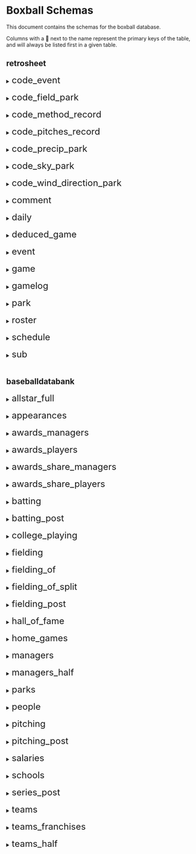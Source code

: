 # Boxball Schemas
This document contains the schemas for the boxball database.

Columns with a &#128273; next to the name represent the primary keys of the table, and will always be listed first in a given table.
## retrosheet
<details>
 <summary><font size="+2">code_event</font></summary>

  #### &#128273; code: smallint
  #### description: varchar(30)
</details><br>
<details>
 <summary><font size="+2">code_field_park</font></summary>

  #### &#128273; code: smallint
  #### description: varchar(30)
</details><br>
<details>
 <summary><font size="+2">code_method_record</font></summary>

  #### &#128273; code: smallint
  #### description: varchar(30)
</details><br>
<details>
 <summary><font size="+2">code_pitches_record</font></summary>

  #### &#128273; code: smallint
  #### description: varchar(30)
</details><br>
<details>
 <summary><font size="+2">code_precip_park</font></summary>

  #### &#128273; code: smallint
  #### description: varchar(30)
</details><br>
<details>
 <summary><font size="+2">code_sky_park</font></summary>

  #### &#128273; code: smallint
  #### description: varchar(30)
</details><br>
<details>
 <summary><font size="+2">code_wind_direction_park</font></summary>

  #### &#128273; code: smallint
  #### description: varchar(30)
</details><br>
<details>
 <summary><font size="+2">comment</font></summary>

  #### &#128273; dummy_id: integer
  #### game_id: char(12)
   >Game ID (home team ID + YYYYMMDD + doubleheader flag
  #### event_id: smallint
   >Commented event number
  #### comment: varchar(1638)
   >Comment text
  #### ejected_person_id: varchar(256)
   >ID of ejected person
  #### ejected_person_role_cd: varchar(256)
  #### eject_umpire_id: varchar(256)
   >ID of umpire who ejected person
  #### eject_reason: varchar(1639)
  #### umpchange_inning: varchar(256)
  #### umpchange_position: varchar(256)
  #### umpchange_person_id: varchar(256)
   >ID of new umpire
</details><br>
<details>
 <summary><font size="+2">daily</font></summary>

  #### &#128273; dummy_id: integer
  #### game_id: char(12)
   >Game ID (home team ID + YYYYMMDD + doubleheader flag
  #### game_dt: date
   >Game date
  #### game_ct: smallint
   >Doubleheader flag (0 - only game of day, 1 - first game of doubleheader, 2 - second game of doubleheader
  #### appearance_dt: date
   >Player appearance date. Can be different from game date if the game was suspended and the player entered the game at the later date
  #### team_id: char(3)
   >Team ID of player
  #### player_id: char(8)
   >Player ID
  #### slot_ct: smallint
   >Player lineup position
  #### seq_ct: smallint
   >Player is nth person of game to play in that lineup slot
  #### home_fl: boolean
   >Player is playing at home
  #### opponent_id: char(3)
   >Team opponent ID
  #### park_id: char(5)
   >Park ID
  #### b_g: smallint
   >Games played
  #### b_pa: smallint
   >Plate appearances
  #### b_ab: smallint
   >At bats
  #### b_r: smallint
   >Runs scored
  #### b_h: smallint
   >Hits
  #### b_tb: smallint
   >Total bases
  #### b_2b: smallint
   >Doubles
  #### b_3b: smallint
   >Triples
  #### b_hr: smallint
   >Home runs
  #### b_hr4: smallint
   >Grand slams
  #### b_rbi: smallint
   >Runs batted in
  #### b_gw: smallint
   >Game winning RBI
  #### b_bb: smallint
   >Walks
  #### b_ibb: smallint
   >Intentional walks
  #### b_so: smallint
   >Strikeouts
  #### b_gdp: smallint
   >Grounded into double plays
  #### b_hp: smallint
   >Hit by pitches
  #### b_sh: smallint
   >Sacrifice hits
  #### b_sf: smallint
   >Sacrifice files
  #### b_sb: smallint
   >Stolen bases
  #### b_cs: smallint
   >Caught stealing
  #### b_xi: smallint
   >Reached on interference
  #### b_g_dh: smallint
   >Games as DH
  #### b_g_ph: smallint
   >Games as pinch hitter
  #### b_g_pr: smallint
   >Games as pinch runner
  #### p_g: smallint
   >Games pitched
  #### p_gs: smallint
   >Games as starting pitcher
  #### p_cg: smallint
   >Complete games
  #### p_sho: smallint
   >Shutouts
  #### p_gf: smallint
   >Games finished
  #### p_w: smallint
   >Wins
  #### p_l: smallint
   >Losses
  #### p_sv: smallint
   >Saves
  #### p_out: smallint
   >Outs recorded
  #### p_tbf: smallint
   >Total batters faced
  #### p_ab: smallint
   >At bats against
  #### p_r: smallint
   >Runs allowed
  #### p_er: smallint
   >Earned runs allowed
  #### p_h: smallint
   >Hits allowed
  #### p_tb: smallint
   >Total bases allowed
  #### p_2b: smallint
   >Doubles allowed
  #### p_3b: smallint
   >Triples allowed
  #### p_hr: smallint
   >Home runs allowed
  #### p_hr4: smallint
   >Grand slams allowed
  #### p_bb: smallint
   >Walks allowed
  #### p_ibb: smallint
   >Intentional walks allowed
  #### p_so: smallint
   >Strikeouts against
  #### p_gdp: smallint
   >Grounded into double plays against
  #### p_hp: smallint
   >Hit by pitches allowed
  #### p_sh: smallint
   >Sacrifice hits allowed
  #### p_sf: smallint
   >Sacrifice flies allowed
  #### p_xi: smallint
   >Reached on interference allowed
  #### p_wp: smallint
   >Wild pitches allowed
  #### p_bk: smallint
   >Balks allowed
  #### p_ir: smallint
   >Inherited runners
  #### p_irs: smallint
   >Inherited runners scored
  #### p_go: smallint
   >Groundouts recorded
  #### p_ao: smallint
   >Fly ball outs recorded
  #### p_pitch: smallint
   >Pitches thrown
  #### p_strike: smallint
   >Strikes thrown
  #### f_p_g: smallint
   >Appearances at pitcher
  #### f_p_gs: smallint
   >Starts at pitcher
  #### f_p_out: smallint
   >Outs played as pitcher
  #### f_p_tc: smallint
   >Total chances as pitcher
  #### f_p_po: smallint
   >Putouts as pitcher
  #### f_p_a: smallint
   >Assists as pitcher
  #### f_p_e: smallint
   >Errors as pitcher
  #### f_p_dp: smallint
   >Double plays turned as pitcher
  #### f_p_tp: smallint
   >Triple pays turned as pitcher
  #### f_c_g: smallint
   >Appearances at catcher
  #### f_c_gs: smallint
   >Starts at catcher
  #### f_c_out: smallint
   >Outs played as catcher
  #### f_c_tc: smallint
   >Total chances as catcher
  #### f_c_po: smallint
   >Putouts as catcher
  #### f_c_a: smallint
   >Assists as catcher
  #### f_c_e: smallint
   >Errors as catcher
  #### f_c_dp: smallint
   >Double plays turned as catcher
  #### f_c_tp: smallint
   >Triple pays turned as catcher
  #### f_c_pb: smallint
   >Passed balls
  #### f_c_xi: smallint
   >Catcher's interference
  #### f_1b_g: smallint
   >Appearances at first baseman
  #### f_1b_gs: smallint
   >Starts at first baseman
  #### f_1b_out: smallint
   >Outs played as first baseman
  #### f_1b_tc: smallint
   >Total chances as first baseman
  #### f_1b_po: smallint
   >Putouts as first baseman
  #### f_1b_a: smallint
   >Assists as first baseman
  #### f_1b_e: smallint
   >Errors as first baseman
  #### f_1b_dp: smallint
   >Double plays turned as first baseman
  #### f_1b_tp: smallint
   >Triple pays turned as first baseman
  #### f_2b_g: smallint
   >Appearances at second baseman
  #### f_2b_gs: smallint
   >Starts at second baseman
  #### f_2b_out: smallint
   >Outs played as second baseman
  #### f_2b_tc: smallint
   >Total chances as second baseman
  #### f_2b_po: smallint
   >Putouts as second baseman
  #### f_2b_a: smallint
   >Assists as second baseman
  #### f_2b_e: smallint
   >Errors as second baseman
  #### f_2b_dp: smallint
   >Double plays turned as second baseman
  #### f_2b_tp: smallint
   >Triple pays turned as second baseman
  #### f_3b_g: smallint
   >Appearances at third baseman
  #### f_3b_gs: smallint
   >Starts at third baseman
  #### f_3b_out: smallint
   >Outs played as third baseman
  #### f_3b_tc: smallint
   >Total chances as third baseman
  #### f_3b_po: smallint
   >Putouts as third baseman
  #### f_3b_a: smallint
   >Assists as third baseman
  #### f_3b_e: smallint
   >Errors as third baseman
  #### f_3b_dp: smallint
   >Double plays turned as third baseman
  #### f_3b_tp: smallint
   >Triple pays turned as third baseman
  #### f_ss_g: smallint
   >Appearances at shortstop
  #### f_ss_gs: smallint
   >Starts at shortstop
  #### f_ss_out: smallint
   >Outs played as shortstop
  #### f_ss_tc: smallint
   >Total chances as shortstop
  #### f_ss_po: smallint
   >Putouts as shortstop
  #### f_ss_a: smallint
   >Assists as shortstop
  #### f_ss_e: smallint
   >Errors as shortstop
  #### f_ss_dp: smallint
   >Double plays turned as shortstop
  #### f_ss_tp: smallint
   >Triple pays turned as shortstop
  #### f_lf_g: smallint
   >Appearances at left fielder
  #### f_lf_gs: smallint
   >Starts at left fielder
  #### f_lf_out: smallint
   >Outs played as left fielder
  #### f_lf_tc: smallint
   >Total chances as left fielder
  #### f_lf_po: smallint
   >Putouts as left fielder
  #### f_lf_a: smallint
   >Assists as left fielder
  #### f_lf_e: smallint
   >Errors as left fielder
  #### f_lf_dp: smallint
   >Double plays turned as left fielder
  #### f_lf_tp: smallint
   >Triple pays turned as left fielder
  #### f_cf_g: smallint
   >Appearances at center fielder
  #### f_cf_gs: smallint
   >Starts at center fielder
  #### f_cf_out: smallint
   >Outs played as center fielder
  #### f_cf_tc: smallint
   >Total chances as center fielder
  #### f_cf_po: smallint
   >Putouts as center fielder
  #### f_cf_a: smallint
   >Assists as center fielder
  #### f_cf_e: smallint
   >Errors as center fielder
  #### f_cf_dp: smallint
   >Double plays turned as center fielder
  #### f_cf_tp: smallint
   >Triple pays turned as center fielder
  #### f_rf_g: smallint
   >Appearances at right fielder
  #### f_rf_gs: smallint
   >Starts at right fielder
  #### f_rf_out: smallint
   >Outs played as right fielder
  #### f_rf_tc: smallint
   >Total chances as right fielder
  #### f_rf_po: smallint
   >Putouts as right fielder
  #### f_rf_a: smallint
   >Assists as right fielder
  #### f_rf_e: smallint
   >Errors as right fielder
  #### f_rf_dp: smallint
   >Double plays turned as right fielder
  #### f_rf_tp: smallint
   >Triple pays turned as right fielder
</details><br>
<details>
 <summary><font size="+2">deduced_game</font></summary>

  #### &#128273; game_id: char(12)
   >Game ID (home team ID + YYYYMMDD + doubleheader flag
</details><br>
<details>
 <summary><font size="+2">event</font></summary>

  #### &#128273; game_id: char(12)
   >Game ID (home team ID + YYYYMMDD + doubleheader flag
  #### &#128273; event_id: integer
   >Event number of game
  #### away_team_id: char(3)
   >Visiting Team
  #### inn_ct: smallint
   >Inning
  #### bat_home_id: boolean
   >Home team is batting
  #### outs_ct: smallint
   >Outs (0-2)
  #### balls_ct: smallint
   >Balls (0-3)
  #### strikes_ct: smallint
   >Strikes (0-2
  #### pitch_seq_tx: varchar(30)
   >Pitch sequence
  #### away_score_ct: smallint
   >Away score
  #### home_score_ct: smallint
   >Home score
  #### bat_id: char(8)
   >Batter ID
  #### bat_hand_cd: char(1)
   >Batter handedness
  #### resp_bat_id: char(8)
   >ID of batter charged with event
  #### resp_bat_hand_cd: char(1)
   >Handedness of batter charged with event
  #### pit_id: char(8)
   >Pitcher ID
  #### pit_hand_cd: char(1)
   >Pitcher handedness
  #### resp_pit_id: char(8)
   >ID of pitcher charged with event
  #### resp_pit_hand_cd: char(1)
   >Handedness of pitcher charged with event
  #### pos2_fld_id: char(8)
   >Catcher ID
  #### pos3_fld_id: char(8)
   >First baseman ID
  #### pos4_fld_id: char(8)
   >Second baseman ID
  #### pos5_fld_id: char(8)
   >Third baseman ID
  #### pos6_fld_id: char(8)
   >Shortstop ID
  #### pos7_fld_id: char(8)
   >Left fielder ID
  #### pos8_fld_id: char(8)
   >Center fielder ID
  #### pos9_fld_id: char(8)
   >Right fielder ID
  #### base1_run_id: char(8)
   >ID of runner on first
  #### base2_run_id: char(8)
   >ID of runner on second
  #### base3_run_id: char(8)
   >ID of runner on third
  #### event_tx: varchar(128)
   >Event text (in scoring shorthand
  #### leadoff_fl: boolean
   >Batter is leading off the inning
  #### ph_fl: boolean
   >Batter is pinch-hitting
  #### bat_fld_cd: smallint
   >Defensive position of batter (10 for DH, 11 for PH, 12 for PR
  #### bat_lineup_id: smallint
   >Lineup position (1-9)
  #### event_cd: smallint
   >Event code (join table `code_event` for descriptions
  #### bat_event_fl: boolean
   >Event is related to the batter
  #### ab_fl: boolean
   >Event is an at-bat
  #### h_fl: smallint
   >Event is a hit
  #### sh_fl: boolean
   >Event is a sacrifice hit
  #### sf_fl: boolean
   >Event is a sacrifice fly
  #### event_outs_ct: smallint
   >Outs recorded on event (0-3)
  #### dp_fl: boolean
   >Event is a double play
  #### tp_fl: boolean
   >Event is a triple play
  #### rbi_ct: smallint
   >Runs batted in on event
  #### wp_fl: boolean
   >Event is a wild pitch
  #### pb_fl: boolean
   >Event is a passed ball
  #### fld_cd: smallint
   >Position id of event fielder
  #### battedball_cd: char(1)
   >Batted ball code (P - pop-up, G - ground ball, F - fly ball, L - line drive
  #### bunt_fl: boolean
   >Event is a bunt
  #### foul_fl: boolean
   >Event is a foul ball
  #### battedball_loc_tx: varchar(5)
   >Hit location code (see https://www.retrosheet.org/location.htm)
  #### err_ct: smallint
   >Number of errors recorded during event
  #### err1_fld_cd: smallint
   >Position code of fielder committing first error during event
  #### err1_cd: char(1)
   >First error type (T - throwing, F - fielding)
  #### err2_fld_cd: smallint
   >Position code of fielder committing second error during event
  #### err2_cd: char(1)
   >Second error type (T - throwing, F - fielding)
  #### err3_fld_cd: smallint
   >Position code of fielder committing third error during event
  #### err3_cd: char(1)
   >Third error type (T - throwing, F - fielding)
  #### bat_dest_id: smallint
   >Destination of batter after event (0 - putout, 1-3 - bases, 4 - scored asearned run, 5 - scored as unearned, 6 - scored as unearned to team earned to pitcher)
  #### run1_dest_id: smallint
   >Destination of runner on first after event (0 - putout, 1-3 - bases, 4 - scored as earned run, 5 - scored as unearned, 6 - scored as unearned to team earned to pitcher)
  #### run2_dest_id: smallint
   >Destination of runner on second after event (0 - putout, 1-3 - bases, 4 - scored as earned run, 5 - scored as unearned, 6 - scored as unearned to team earned to pitcher)
  #### run3_dest_id: smallint
   >Destination of runner on third after event (0 - putout, 1-3 - bases, 4 - scored as earned run, 5 - scored as unearned, 6 - scored as unearned to team earned to pitcher)
  #### bat_play_tx: varchar(15)
   >Fielding play on batter
  #### run1_play_tx: varchar(15)
   >Fielding play on runner on first
  #### run2_play_tx: varchar(15)
   >Fielding play on runner on second
  #### run3_play_tx: varchar(15)
   >Fielding play on runner on third
  #### run1_sb_fl: boolean
   >Runner on first steals base
  #### run2_sb_fl: boolean
   >Runner on second steals base
  #### run3_sb_fl: boolean
   >Runner on third steals base
  #### run1_cs_fl: boolean
   >Runner on first caught stealing
  #### run2_cs_fl: boolean
   >Runner on second caught stealing
  #### run3_cs_fl: boolean
   >Runner on third caught stealing
  #### run1_pk_fl: boolean
   >Runner on first picked off
  #### run2_pk_fl: boolean
   >Runner on second picked off
  #### run3_pk_fl: boolean
   >Runner on third picked off
  #### run1_resp_pit_id: char(8)
   >ID of pitcher charged with runner on first
  #### run2_resp_pit_id: char(8)
   >ID of pitcher charged with runner on second
  #### run3_resp_pit_id: char(8)
   >ID of pitcher charged with runner on third
  #### game_new_fl: boolean
   >Start of game flag
  #### game_end_fl: boolean
   >End of game flag
  #### pr_run1_fl: boolean
   >Pinch-runner on first
  #### pr_run2_fl: boolean
   >Pinch-runner on second
  #### pr_run3_fl: boolean
   >Runner on third
  #### removed_for_pr_run1_id: char(8)
   >ID of former runner on first removed for pinch-runner
  #### removed_for_pr_run2_id: char(8)
   >ID of former runner on second removed for pinch-runner
  #### removed_for_pr_run3_id: char(8)
   >ID of former runner on third removed for pinch-runner
  #### removed_for_ph_bat_id: char(8)
   >ID of former batter removed for pinch-hitter
  #### removed_for_ph_bat_fld_cd: integer
   >Position code of batter removed for pinch-hitter
  #### po1_fld_cd: smallint
   >Position code of fielder with first putout
  #### po2_fld_cd: smallint
   >Position code of fielder with second putout
  #### po3_fld_cd: smallint
   >Position code of fielder with third putout
  #### ass1_fld_cd: smallint
   >Position code of fielder with first assist
  #### ass2_fld_cd: smallint
   >Position code of fielder with second assist
  #### ass3_fld_cd: smallint
   >Position code of fielder with third assist
  #### ass4_fld_cd: smallint
   >Position code of fielder with fourth assist
  #### ass5_fld_cd: smallint
   >Position code of fielder with fifth assist
  #### home_team_id: char(3)
   >Home team ID
  #### bat_team_id: char(3)
   >Batting team ID
  #### fld_team_id: char(3)
   >Fielding team ID
  #### bat_last_id: smallint
   >Half inning (differs from batting team if home team bats first)
  #### inn_new_fl: boolean
   >Start of half-inning flag
  #### inn_end_fl: boolean
   >End of half-inning flag
  #### start_bat_score_ct: smallint
   >Runs scored by batting team (prior to this event)
  #### start_fld_score_ct: smallint
   >Runs scored by fielding team
  #### inn_runs_ct: smallint
   >Runs scored in this half-inning (prior to this event)
  #### game_pa_ct: smallint
   >Batting team PA total (prior to this event)
  #### inn_pa_ct: smallint
   >Half-inning PA total (prior to this event)
  #### pa_new_fl: boolean
   >Event is the start of a plate appearance
  #### pa_trunc_fl: boolean
   >Event is a truncated plate appearance
  #### start_bases_cd: smallint
   >Base state at start of event (0-7, binary value is flags for runners on third, second, and first left-to-right)
  #### end_bases_cd: smallint
   >Base state end of event (0-7, binary value is flags for runners on third, second, and first left-to-right)
  #### bat_start_fl: boolean
   >Batter started game
  #### resp_bat_start_fl: boolean
   >Result-charged batter is a starter
  #### bat_on_deck_id: char(8)
   >ID of batter on deck
  #### bat_in_hold_id: char(8)
   >Id of batter in the hole
  #### pit_start_fl: boolean
   >Pitcher started game
  #### resp_pit_start_fl: boolean
   >Result-charged pitcher started game
  #### run1_fld_cd: smallint
   >Defensive position code of runner on first
  #### run1_lineup_cd: smallint
   >Lineup position of runner on first
  #### run1_origin_event_id: smallint
   >Event number on which runner on first reached base
  #### run2_fld_cd: smallint
   >Defensive position code of runner on second
  #### run2_lineup_cd: smallint
   >Lineup position of runner on second
  #### run2_origin_event_id: smallint
   >Event number on which runner on second reached base
  #### run3_fld_cd: smallint
   >Defensive position code of runner on third
  #### run3_lineup_cd: smallint
   >Lineup position of runner on third
  #### run3_origin_event_id: smallint
   >Event number on which runner on third reached base
  #### run1_resp_cat_id: char(8)
   >ID of responsible catcher for runner on first
  #### run2_resp_cat_id: char(8)
   >ID of responsible catcher for runner on second
  #### run3_resp_cat_id: char(8)
   >ID of responsible catcher for runner on third
  #### pa_ball_ct: smallint
   >Number of balls in plate appearance
  #### pa_called_ball_ct: smallint
   >Number of called balls in plate appearance
  #### pa_intent_ball_ct: smallint
   >Number of intentional balls in plate appearance
  #### pa_pitchout_ball_ct: smallint
   >Number of pitchouts in plate appearance
  #### pa_hitbatter_ball_ct: smallint
   >Number of pitches hitting batter in plate appearance
  #### pa_other_ball_ct: smallint
   >Number of other balls in plate appearance
  #### pa_strike_ct: smallint
   >Number of strikes in plate appearance
  #### pa_called_strike_ct: smallint
   >Number of called strikes in plate appearance
  #### pa_swingmiss_strike_ct: smallint
   >Number of swing-and-miss strikes in plate appearance
  #### pa_foul_strike_ct: smallint
   >Number of foul balls in plate appearance
  #### pa_inplay_strike_ct: smallint
   >Number of balls in play in plate appearance
  #### pa_other_strike_ct: smallint
   >Number of other strikes in plate appearance
  #### event_runs_ct: smallint
   >Number of runs on play
  #### fld_id: char(8)
   >ID of player fielding batted ball
  #### base2_force_fl: boolean
   >Event has force play at second
  #### base3_force_fl: boolean
   >Event has force play at third
  #### base4_force_fl: boolean
   >Event has force play at home
  #### bat_safe_err_fl: boolean
   >Event has batter safe on an error
  #### bat_fate_id: smallint
   >Ultimate fate of batter (see `dest_id` cols for code meaning
  #### run1_fate_id: smallint
   >Ultimate fate of runner on first (see `dest_id` cols for code meaning
  #### run2_fate_id: smallint
   >Ultimate fate of runner on second (see `dest_id` cols for code meaning
  #### run3_fate_id: smallint
   >Ultimate fate of runner on third (see `dest_id` cols for code meaning
  #### fate_runs_ct: smallint
   >Additional runs scored in half inning after this event
  #### ass6_fld_cd: smallint
   >Position code of fielder with sixth assist
  #### ass7_fld_cd: smallint
   >Position code of fielder with seventh assist
  #### ass8_fld_cd: smallint
   >Position code of fielder with eighth assist
  #### ass9_fld_cd: smallint
   >Position code of fielder with ninth assist
  #### ass10_fld_cd: smallint
   >Position code of fielder with tenth assist
  #### unknown_out_exc_fl: boolean
   >Unknown fielding credit flag
  #### uncertain_play_exc_fl: boolean
   >Uncertain play flag
</details><br>
<details>
 <summary><font size="+2">game</font></summary>

  #### &#128273; game_id: char(12)
   >Game ID (home team ID + YYYYMMDD + doubleheader flag
  #### game_dt: date
   >Game date
  #### game_ct: smallint
   >Doubleheader flag (0 - only game of day, 1 - first game of doubleheader, 2 - second game of doubleheader
  #### game_dy: varchar(9)
   >Day of week
  #### start_game_tm: smallint
   >Game start time (12HMM coded as integer, eg 1015 for 10:15 PM)
  #### dh_fl: varchar(1)
   >DH used
  #### daynight_park_cd: varchar(1)
   >D - day game, N - night game
  #### away_team_id: char(3)
   >Away team ID
  #### home_team_id: char(3)
   >Home team ID
  #### park_id: varchar(5)
   >Park ID
  #### away_start_pit_id: char(8)
   >Away team starting pitcher ID
  #### home_start_pit_id: char(8)
   >Home team starting pitcher ID
  #### base4_ump_id: varchar(32)
   >Home plate umpire ID
  #### base1_ump_id: varchar(32)
   >First base umpire ID
  #### base2_ump_id: varchar(32)
   >Second base umpire ID
  #### base3_ump_id: varchar(32)
   >Third base umpire ID
  #### lf_ump_id: char(8)
   >Left field umpire ID
  #### rf_ump_id: char(8)
   >Right field umpire ID
  #### attend_park_ct: integer
   >Attendance
  #### scorer_record_id: varchar(50)
   >Scorekeeper
  #### translator_record_id: varchar(50)
   >Translator
  #### inputter_record_id: varchar(50)
   >Inputter
  #### input_record_ts: varchar(20)
   >Date and time of record input
  #### edit_record_ts: varchar(20)
   >Date and time of Most recent record edit
  #### method_record_cd: varchar(1)
   >How the game was scored (join `code_method_record` for details
  #### pitches_record_cd: varchar(1)
   >Highest detail of pitches recorded (join `code_pitches_record` for details). Note that many games with pitch detail do not have that info for all events, so pitch totals may not be accurate.
  #### temp_park_ct: smallint
   >Park temperature in degrees F (0 if unknown)
  #### wind_direction_park_cd: smallint
   >Wind direction park code (join `code_wind_direction_park` for details)
  #### wind_speed_park_ct: smallint
   >Wind speed in miles per hour (-1 if unknown)
  #### field_park_cd: smallint
   >Park field condition code (join `code_field_park` for details)
  #### precip_park_cd: smallint
   >Park precipitation code (join `code_precip_park` for details
  #### sky_park_cd: smallint
   >Park sky condition code (join `code_sky_park` for details
  #### minutes_game_ct: smallint
   >Length of game in minutes
  #### inn_ct: smallint
   >Length of game in innings
  #### away_score_ct: smallint
   >Away team final score
  #### home_score_ct: smallint
   >Home team final score
  #### away_hits_ct: smallint
   >Away team hits
  #### home_hits_ct: smallint
   >Home team hits
  #### away_err_ct: smallint
   >Away team errors
  #### home_err_ct: smallint
   >Home team errors
  #### away_lob_ct: smallint
   >Away team left on base
  #### home_lob_ct: smallint
   >Home team left on base
  #### win_pit_id: char(8)
   >ID of winning pitcher
  #### lose_pit_id: char(8)
   >ID of losing pitcher
  #### save_pit_id: char(8)
   >ID of saving pitcher
  #### gwrbi_bat_id: char(8)
   >ID of batter wit game-winning RBI
  #### away_lineup1_bat_id: char(8)
   >ID of away team starting batter in lineup position 1
  #### away_lineup1_fld_cd: smallint
   >Fielding position code of away team starting batter in lineup position 1
  #### away_lineup2_bat_id: char(8)
   >ID of away team starting batter in lineup position 2
  #### away_lineup2_fld_cd: smallint
   >Fielding position code of away team starting batter in lineup position 2
  #### away_lineup3_bat_id: char(8)
   >ID of away team starting batter in lineup position 3
  #### away_lineup3_fld_cd: smallint
   >Fielding position code of away team starting batter in lineup position 3
  #### away_lineup4_bat_id: char(8)
   >ID of away team starting batter in lineup position 4
  #### away_lineup4_fld_cd: smallint
   >Fielding position code of away team starting batter in lineup position 4
  #### away_lineup5_bat_id: char(8)
   >ID of away team starting batter in lineup position 5
  #### away_lineup5_fld_cd: smallint
   >Fielding position code of away team starting batter in lineup position 5
  #### away_lineup6_bat_id: char(8)
   >ID of away team starting batter in lineup position 6
  #### away_lineup6_fld_cd: smallint
   >Fielding position code of away team starting batter in lineup position 6
  #### away_lineup7_bat_id: char(8)
   >ID of away team starting batter in lineup position 7
  #### away_lineup7_fld_cd: smallint
   >Fielding position code of away team starting batter in lineup position 7
  #### away_lineup8_bat_id: char(8)
   >ID of away team starting batter in lineup position 8
  #### away_lineup8_fld_cd: smallint
   >Fielding position code of away team starting batter in lineup position 8
  #### away_lineup9_bat_id: char(8)
   >ID of away team starting batter in lineup position 9
  #### away_lineup9_fld_cd: smallint
   >Fielding position code of away team starting batter in lineup position 9
  #### home_lineup1_bat_id: char(8)
   >ID of home team starting batter in lineup position 1
  #### home_lineup1_fld_cd: smallint
   >Fielding position code of home team starting batter in lineup position 1
  #### home_lineup2_bat_id: char(8)
   >ID of home team starting batter in lineup position 2
  #### home_lineup2_fld_cd: smallint
   >Fielding position code of home team starting batter in lineup position 2
  #### home_lineup3_bat_id: char(8)
   >ID of home team starting batter in lineup position 3
  #### home_lineup3_fld_cd: smallint
   >Fielding position code of home team starting batter in lineup position 3
  #### home_lineup4_bat_id: char(8)
   >ID of home team starting batter in lineup position 4
  #### home_lineup4_fld_cd: smallint
   >Fielding position code of home team starting batter in lineup position 4
  #### home_lineup5_bat_id: char(8)
   >ID of home team starting batter in lineup position 5
  #### home_lineup5_fld_cd: smallint
   >Fielding position code of home team starting batter in lineup position 5
  #### home_lineup6_bat_id: char(8)
   >ID of home team starting batter in lineup position 6
  #### home_lineup6_fld_cd: smallint
   >Fielding position code of home team starting batter in lineup position 6
  #### home_lineup7_bat_id: char(8)
   >ID of home team starting batter in lineup position 7
  #### home_lineup7_fld_cd: smallint
   >Fielding position code of home team starting batter in lineup position 7
  #### home_lineup8_bat_id: char(8)
   >ID of home team starting batter in lineup position 8
  #### home_lineup8_fld_cd: smallint
   >Fielding position code of home team starting batter in lineup position 8
  #### home_lineup9_bat_id: char(8)
   >ID of home team starting batter in lineup position 9
  #### home_lineup9_fld_cd: smallint
   >Fielding position code of home team starting batter in lineup position 9
  #### away_finish_pit_id: char(8)
   >Away team finishing pitcher
  #### home_finish_pit_id: char(8)
   >Home team finishing pitcher
  #### away_team_league_id: char(1)
   >Away team league (1 char ID)
  #### home_team_league_id: char(1)
   >Home team league (1 char ID)
  #### away_team_game_ct: smallint
   >Away team game number
  #### home_team_game_ct: smallint
   >Home team game number
  #### outs_ct: smallint
   >Length of game in outs
  #### completion_tx: varchar(26)
   >Information on completion of game
  #### forfeit_tx: varchar(26)
   >Information on forfeit of game
  #### protest_tx: varchar(26)
   >Information on protest of game
  #### away_line_tx: varchar(26)
   >Away team linescore
  #### home_line_tx: varchar(26)
   >Home team linescore
  #### away_ab_ct: smallint
   >Away team at bats
  #### away_2b_ct: smallint
   >Away team doubles
  #### away_3b_ct: smallint
   >Away team triples
  #### away_hr_ct: smallint
   >Away team home runs
  #### away_bi_ct: smallint
   >Away team runs batted in
  #### away_sh_ct: smallint
   >Away team sacrifice hits
  #### away_sf_ct: smallint
   >Away team sacrifice flies
  #### away_hp_ct: smallint
   >Away team hit by pitches
  #### away_bb_ct: smallint
   >Away team walks
  #### away_ibb_ct: smallint
   >Away team intentional walks
  #### away_so_ct: smallint
   >Away team strikeouts
  #### away_sb_ct: smallint
   >Away team stolen bases
  #### away_cs_ct: smallint
   >Away team caught stealing
  #### away_gdp_ct: smallint
   >Away team grounded into double plays
  #### away_xi_ct: smallint
   >Away team reached on interference
  #### away_pitcher_ct: smallint
   >Away team number of pitchers used
  #### away_er_ct: smallint
   >Away team individual earned runs
  #### away_ter_ct: smallint
   >Away team team earned runs
  #### away_wp_ct: smallint
   >Away team wild pitches
  #### away_bk_ct: smallint
   >Away team balks
  #### away_po_ct: smallint
   >Away team putouts
  #### away_a_ct: smallint
   >Away team assists
  #### away_pb_ct: smallint
   >Away team passed balls
  #### away_dp_ct: smallint
   >Away team double plays turned
  #### away_tp_ct: smallint
   >Away team triple plays turned
  #### home_ab_ct: smallint
   >Home team at bats
  #### home_2b_ct: smallint
   >Home team doubles
  #### home_3b_ct: smallint
   >Home team triples
  #### home_hr_ct: smallint
   >Home team home runs
  #### home_bi_ct: smallint
   >Home team runs batted in
  #### home_sh_ct: smallint
   >Home team sacrifice hits
  #### home_sf_ct: smallint
   >Home team sacrifice flies
  #### home_hp_ct: smallint
   >Home team hit by pitches
  #### home_bb_ct: smallint
   >Home team walks
  #### home_ibb_ct: smallint
   >Home team intentional walks
  #### home_so_ct: smallint
   >Home team strikeouts
  #### home_sb_ct: smallint
   >Home team stolen bases
  #### home_cs_ct: smallint
   >Home team caught stealing
  #### home_gdp_ct: smallint
   >Home team grounded into double plays
  #### home_xi_ct: smallint
   >Home team reached on interference
  #### home_pitcher_ct: smallint
   >Home team number of pitchers used
  #### home_er_ct: smallint
   >Home team individual earned runs
  #### home_ter_ct: smallint
   >Home team team earned runs
  #### home_wp_ct: smallint
   >Home team wild pitches
  #### home_bk_ct: smallint
   >Home team balks
  #### home_po_ct: smallint
   >Home team putouts
  #### home_a_ct: smallint
   >Home team assists
  #### home_pb_ct: smallint
   >Home team passed balls
  #### home_dp_ct: smallint
   >Home team double plays turned
  #### home_tp_ct: smallint
   >Home team triple plays turned
  #### ump_home_name_tx: varchar(26)
   >Home plate umpire name
  #### ump_1b_name_tx: varchar(26)
   >First base umpire name
  #### ump_2b_name_tx: varchar(26)
   >Second base umpire name
  #### ump_3b_name_tx: varchar(26)
   >Third base umpire name
  #### ump_lf_name_tx: varchar(26)
   >Left field umpire name
  #### ump_rf_name_tx: varchar(26)
   >Right field umpire name
  #### away_manager_id: char(8)
   >Away manager ID
  #### away_manager_name_tx: varchar(26)
   >Away manager name
  #### home_manager_id: char(8)
   >Home manager ID
  #### home_manager_name_tx: varchar(26)
   >Home manager name
  #### win_pit_name_tx: varchar(26)
   >Wining pitcher name
  #### lose_pit_name_tx: varchar(26)
   >Losing pitcher name
  #### save_pit_name_tx: varchar(26)
   >Saving pitcher name
  #### goahead_rbi_id: char(8)
   >ID of batter with goahead RBI
  #### goahead_rbi_name_tx: varchar(26)
   >Name of batter with goahead RBI
  #### away_lineup1_bat_name_tx: varchar(26)
   >Name of away team batter in lineup position 1
  #### away_lineup2_bat_name_tx: varchar(26)
   >Name of away team batter in lineup position 2
  #### away_lineup3_bat_name_tx: varchar(26)
   >Name of away team batter in lineup position 3
  #### away_lineup4_bat_name_tx: varchar(26)
   >Name of away team batter in lineup position 4
  #### away_lineup5_bat_name_tx: varchar(26)
   >Name of away team batter in lineup position 5
  #### away_lineup6_bat_name_tx: varchar(26)
   >Name of away team batter in lineup position 6
  #### away_lineup7_bat_name_tx: varchar(26)
   >Name of away team batter in lineup position 7
  #### away_lineup8_bat_name_tx: varchar(26)
   >Name of away team batter in lineup position 8
  #### away_lineup9_bat_name_tx: varchar(26)
   >Name of home team batter in lineup position 9
  #### home_lineup1_bat_name_tx: varchar(26)
   >Name of home team batter in lineup position 1
  #### home_lineup2_bat_name_tx: varchar(26)
   >Name of home team batter in lineup position 2
  #### home_lineup3_bat_name_tx: varchar(26)
   >Name of home team batter in lineup position 3
  #### home_lineup4_bat_name_tx: varchar(26)
   >Name of home team batter in lineup position 4
  #### home_lineup5_bat_name_tx: varchar(26)
   >Name of home team batter in lineup position 5
  #### home_lineup6_bat_name_tx: varchar(26)
   >Name of home team batter in lineup position 6
  #### home_lineup7_bat_name_tx: varchar(26)
   >Name of home team batter in lineup position 7
  #### home_lineup8_bat_name_tx: varchar(26)
   >Name of home team batter in lineup position 8
  #### home_lineup9_bat_name_tx: varchar(26)
   >Name of home team batter in lineup position 9
  #### add_info_tx: varchar(26)
   >Additional information
  #### acq_info_tx: varchar(26)
   >Acquisition information
</details><br>
<details>
 <summary><font size="+2">gamelog</font></summary>

  #### &#128273; date: date
   >Game date
  #### &#128273; double_header: char(1)
   >
        Number of game:
         "0" -- a single game
         "1" -- the first game of a double (or triple) header
                including separate admission doubleheaders
         "2" -- the second game of a double (or triple) header
                including separate admission doubleheaders
         "3" -- the third game of a triple-header
         "A" -- the first game of a double-header involving 3 teams
         "B" -- the second game of a double-header involving 3 teams
         
  #### &#128273; visiting_team: char(3)
   >Visiting team ID
  #### &#128273; home_team: char(3)
   >Home team ID
  #### day_of_week: char(3)
   >Day of week (3 char abbreviation)
  #### visiting_team_league: char(2)
   >Away team league ID
  #### visiting_team_game_number: smallint
   >Away team game number
  #### home_team_league: char(2)
   >Home team league ID
  #### home_team_game_number: smallint
   >Home team game number
  #### visitor_runs_scored: smallint
   >Away team runs scored
  #### home_runs_score: smallint
   >Home team runs scored
  #### length_in_outs: smallint
   >Game length in outs
  #### day_night: char(1)
   >D - day game, N - night game
  #### completion_info: varchar(23)
   >
        Completion information.  If the game was completed at a
        later date (either due to a suspension or an upheld protest)
        this field will include:
            "yyyymmdd,park,vs,hs,len" Where
        yyyymmdd -- the date the game was completed
        park -- the park ID where the game was completed
        vs -- the visitor score at the time of interruption
        hs -- the home score at the time of interruption
        len -- the length of the game in outs at time of interruption
        All the rest of the information in the record refers to the
        entire game.
        
  #### forfeit_info: varchar(3)
   >V - forfeited to away team, H - forfeited to home team, T - ruled a no-decision
  #### protest_info: varchar(3)
   >P - protested by unidentified team, V - disallowed protest by away team, H - disallowed protest by home team, X - upheld protest by away team, Y - upheld protest by home team
  #### park_id: char(5)
   >Park ID
  #### attendance: integer
   >Attendance
  #### duration: smallint
   >Time of game in minutes
  #### vistor_line_score: varchar(26)
   >Away team line score, e.g. 010000(10)0x
  #### home_line_score: varchar(26)
   >Home team line score, e.g. 010000(10)0x
  #### visitor_ab: smallint
   >Away team at bats
  #### visitor_h: smallint
   >Away team hits
  #### visitor_d: smallint
   >Away team doubles
  #### visitor_t: smallint
   >Away team triples
  #### visitor_hr: smallint
   >Away team home runs
  #### visitor_rbi: smallint
   >Away team runs batted in
  #### visitor_sh: smallint
   >Away team sacrifice hits (may include sac flies before 1954)
  #### visitor_sf: smallint
   >Away team sacrifice flies (since 1954)
  #### visitor_hbp: smallint
   >Away team hit by pitches
  #### visitor_bb: smallint
   >Away team walks
  #### visitor_ibb: smallint
   >Away team intentional walks
  #### visitor_k: smallint
   >Away team strikeouts
  #### visitor_sb: smallint
   >Away team stolen bases
  #### visitor_cs: smallint
   >Away team caught stealing
  #### visitor_gdp: smallint
   >Away team grounded into double plays
  #### visitor_ci: smallint
   >Away team reached on interference
  #### visitor_lob: smallint
   >Away team left on base
  #### visitor_pitchers: smallint
   >Away team pitchers used
  #### visitor_er: smallint
   >Away team individual earned runs allowed
  #### visitor_ter: smallint
   >Away team team earned runs allowed
  #### visitor_wp: smallint
   >Away team wild pitches allowed
  #### visitor_balks: smallint
   >Away team balks allowed
  #### visitor_po: smallint
   >Away team putouts
  #### visitor_a: smallint
   >Away team assists
  #### visitor_e: smallint
   >Away team errors
  #### visitor_passed: smallint
   >Away team passed balls
  #### visitor_db: smallint
   >Away team double plays turned
  #### visitor_tp: smallint
   >Away team triple plays turned
  #### home_ab: smallint
   >Home team at bats
  #### home_h: smallint
   >Home team hits
  #### home_d: smallint
   >Home team doubles
  #### home_t: smallint
   >Home team triples
  #### home_hr: smallint
   >Home team home runs
  #### home_rbi: smallint
   >Home team runs batted in
  #### home_sh: smallint
   >Home team sacrifice hits (may include sac flies before 1954)
  #### home_sf: smallint
   >Home team sacrifice flies (since 1954)
  #### home_hbp: smallint
   >Home team hit by pitches
  #### home_bb: smallint
   >Home team walks
  #### home_ibb: smallint
   >Home team intentional walks
  #### home_k: smallint
   >Home team strikeouts
  #### home_sb: smallint
   >Home team stolen bases
  #### home_cs: smallint
   >Home team caught stealing
  #### home_gdp: smallint
   >Home team grounded into double plays
  #### home_ci: smallint
   >Home team reached on interference
  #### home_lob: smallint
   >Home team left on base
  #### home_pitchers: smallint
   >Home team pitchers used
  #### home_er: smallint
   >Home team individual earned runs allowed
  #### home_ter: smallint
   >Home team team earned runs allowed
  #### home_wp: smallint
   >Home team wild pitches allowed
  #### home_balks: smallint
   >Home team balks allowed
  #### home_po: smallint
   >Home team putouts
  #### home_a: smallint
   >Home team assists
  #### home_e: smallint
   >Home team errors
  #### home_passed: smallint
   >Home team passed balls
  #### home_db: smallint
   >Home team double plays turned
  #### home_tp: smallint
   >Home team triple plays turned
  #### umpire_h_id: char(8)
   >Home plate umpire ID
  #### umpire_h_name: varchar(32)
   >Home plate umpire name
  #### umpire_1b_id: char(8)
   >First base umpire ID
  #### umpire_1b_name: varchar(32)
   >First base umpire name
  #### umpire_2b_id: char(8)
   >Second base umpire ID
  #### umpire_2b_name: varchar(32)
   >Second base umpire name
  #### umpire_3b_id: char(8)
   >Third base umpire ID
  #### umpire_3b_name: varchar(32)
   >Third base umpire name
  #### umpire_lf_id: char(8)
   >Left field umpire ID
  #### umpire_lf_name: varchar(32)
   >Left field umpire name
  #### umpire_rf_id: char(8)
   >Right field umpire ID
  #### umpire_rf_name: varchar(32)
   >Right field umpire name
  #### visitor_manager_id: char(8)
   >Away team manager ID
  #### visitor_manager_name: varchar(32)
   >Away team manager name
  #### home_manager_id: char(8)
   >Home team manager ID
  #### home_manager_name: varchar(32)
   >Home team manager name
  #### winning_pitcher_id: char(8)
   >Winning pitcher ID
  #### winning_pitcher_name: varchar(32)
   >Winning pitcher name
  #### losing_pitcher_id: char(8)
   >Losing pitcher ID
  #### losing_pitcher_name: varchar(32)
   >Losing pitcher name
  #### saving_pitcher_id: char(8)
   >Saving pitcher ID
  #### saving_pitcher_name: varchar(32)
   >Saving pitcher name
  #### game_winning_rbi_id: char(8)
   >Game-winning RBI ID
  #### game_winning_rbi_name: varchar(32)
   >Game-winning RBI name
  #### visitor_starting_pitcher_id: char(8)
   >Away team starting pitcher ID
  #### visitor_starting_pitcher_name: varchar(32)
   >Away team starting pitcher name
  #### home_starting_pitcher_id: char(8)
   >Home team starting pitcher ID
  #### home_starting_pitcher_name: varchar(32)
   >Home team starting pitcher name
  #### visitor_batting_1_player_id: char(8)
   >Away team lineup slot 1 starting player ID
  #### visitor_batting_1_name: varchar(32)
   >Away team lineup slot 1 starting player name
  #### visitor_batting_1_position: smallint
   >Away team lineup slot 1 starting player fielding position
  #### visitor_batting_2_player_id: char(8)
   >Away team lineup slot 2 starting player ID
  #### visitor_batting_2_name: varchar(32)
   >Away team lineup slot 2 starting player name
  #### visitor_batting_2_position: smallint
   >Away team lineup slot 2 starting player fielding position
  #### visitor_batting_3_player_id: char(8)
   >Away team lineup slot 3 starting player ID
  #### visitor_batting_3_name: varchar(32)
   >Away team lineup slot 3 starting player name
  #### visitor_batting_3_position: smallint
   >Away team lineup slot 3 starting player fielding position
  #### visitor_batting_4_player_id: char(8)
   >Away team lineup slot 4 starting player ID
  #### visitor_batting_4_name: varchar(32)
   >Away team lineup slot 4 starting player name
  #### visitor_batting_4_position: smallint
   >Away team lineup slot 4 starting player fielding position
  #### visitor_batting_5_player_id: char(8)
   >Away team lineup slot 5 starting player ID
  #### visitor_batting_5_name: varchar(32)
   >Away team lineup slot 5 starting player name
  #### visitor_batting_5_position: smallint
   >Away team lineup slot 5 starting player fielding position
  #### visitor_batting_6_player_id: char(8)
   >Away team lineup slot 6 starting player ID
  #### visitor_batting_6_name: varchar(32)
   >Away team lineup slot 6 starting player name
  #### visitor_batting_6_position: smallint
   >Away team lineup slot 6 starting player fielding position
  #### visitor_batting_7_player_id: char(8)
   >Away team lineup slot 7 starting player ID
  #### visitor_batting_7_name: varchar(32)
   >Away team lineup slot 7 starting player name
  #### visitor_batting_7_position: smallint
   >Away team lineup slot 7 starting player fielding position
  #### visitor_batting_8_player_id: char(8)
   >Away team lineup slot 8 starting player ID
  #### visitor_batting_8_name: varchar(32)
   >Away team lineup slot 8 starting player name
  #### visitor_batting_8_position: smallint
   >Away team lineup slot 8 starting player fielding position
  #### visitor_batting_9_player_id: char(8)
   >Away team lineup slot 9 starting player ID
  #### visitor_batting_9_name: varchar(32)
   >Away team lineup slot 9 starting player name
  #### visitor_batting_9_position: smallint
   >Away team lineup slot 9 starting player fielding position
  #### home_batting_1_player_id: char(8)
   >Home team lineup slot 1 starting player ID
  #### home_batting_1_name: varchar(32)
   >Home team lineup slot 1 starting player name
  #### home_batting_1_position: smallint
   >Home team lineup slot 1 starting player fielding position
  #### home_batting_2_player_id: char(8)
   >Home team lineup slot 2 starting player ID
  #### home_batting_2_name: varchar(32)
   >Home team lineup slot 2 starting player name
  #### home_batting_2_position: smallint
   >Home team lineup slot 2 starting player fielding position
  #### home_batting_3_player_id: char(8)
   >Home team lineup slot 3 starting player ID
  #### home_batting_3_name: varchar(32)
   >Home team lineup slot 3 starting player name
  #### home_batting_3_position: smallint
   >Home team lineup slot 3 starting player fielding position
  #### home_batting_4_player_id: char(8)
   >Home team lineup slot 4 starting player ID
  #### home_batting_4_name: varchar(32)
   >Home team lineup slot 4 starting player name
  #### home_batting_4_position: smallint
   >Home team lineup slot 4 starting player fielding position
  #### home_batting_5_player_id: char(8)
   >Home team lineup slot 5 starting player ID
  #### home_batting_5_name: varchar(32)
   >Home team lineup slot 5 starting player name
  #### home_batting_5_position: smallint
   >Home team lineup slot 5 starting player fielding position
  #### home_batting_6_player_id: char(8)
   >Home team lineup slot 6 starting player ID
  #### home_batting_6_name: varchar(32)
   >Home team lineup slot 6 starting player name
  #### home_batting_6_position: smallint
   >Home team lineup slot 6 starting player fielding position
  #### home_batting_7_player_id: char(8)
   >Home team lineup slot 7 starting player ID
  #### home_batting_7_name: varchar(32)
   >Home team lineup slot 7 starting player name
  #### home_batting_7_position: smallint
   >Home team lineup slot 7 starting player fielding position
  #### home_batting_8_player_id: char(8)
   >Home team lineup slot 8 starting player ID
  #### home_batting_8_name: varchar(32)
   >Home team lineup slot 8 starting player name
  #### home_batting_8_position: smallint
   >Home team lineup slot 8 starting player fielding position
  #### home_batting_9_player_id: char(8)
   >Home team lineup slot 9 starting player ID
  #### home_batting_9_name: varchar(32)
   >Home team lineup slot 9 starting player name
  #### home_batting_9_position: smallint
   >Home team lineup slot 9 starting player fielding position
  #### additional_info: varchar(128)
   >
        Additional information.  This is a grab-bag of informational
              items that might not warrant a field on their own.  The field
              is alpha-numeric. Some items are represented by tokens such as:
                 "HTBF" -- home team batted first.
                 Note: if "HTBF" is specified it would be possible to see
                 something like "01002000x" in the visitor's line score.
              Changes in umpire positions during a game will also appear in
              this field.  These will be in the form:
                 umpchange,inning,umpPosition,umpid with the latter three
                 repeated for each umpire.
              These changes occur with umpire injuries, late arrival of
              umpires or changes from completion of suspended games. Details
              of suspended games are in field `completion_information`.
        
  #### acquisition_info: char(1)
   >Y - complete game information, N - no game information, D - game derived from box score and game story, P - portions of game information
</details><br>
<details>
 <summary><font size="+2">park</font></summary>

  #### &#128273; park_id: char(5)
   >Park ID
  #### name: varchar(41)
   >Park name
  #### aka: varchar(55)
   >Common park alias
  #### city: varchar(17)
   >City
  #### state: varchar(9)
   >State
  #### start_date: varchar(10)
   >First game
  #### end_date: varchar(10)
   >Last game
  #### league: char(2)
   >League ID
  #### notes: varchar(54)
   >Misc. notes
</details><br>
<details>
 <summary><font size="+2">roster</font></summary>

  #### &#128273; year: integer
   >Year of roster
  #### &#128273; player_id: char(8)
   >Player ID
  #### &#128273; team_id: char(3)
   >Team ID
  #### &#128273; position: varchar(2)
   >Primary fielding position
  #### last_name: varchar(32)
   >Player last name
  #### first_name: varchar(32)
   >Player first name
  #### bats: char(1)
   >Bat handedness
  #### throws: char(1)
   >Throw handedness
</details><br>
<details>
 <summary><font size="+2">schedule</font></summary>

  #### &#128273; date: date
   >Scheduled game date
  #### &#128273; home_team: char(3)
   >Home team ID
  #### &#128273; home_team_game_number: integer
   >Home team game number
  #### double_header: smallint
   >Doubleheader flag (0 - only game of day, 1 - first game of doubleheader, 2 - second game of doubleheader
  #### day_of_week: char(3)
   >Day of week (3 letter abbreviation
  #### visiting_team: char(3)
   >Away team ID
  #### visiting_team_league: char(2)
   >Away team league ID
  #### visiting_team_game_number: smallint
   >Away team game number
  #### home_team_league: char(2)
   >Home team league ID
  #### day_night: char(1)
   >D - day, N - night
  #### postponement_indicator: varchar(120)
   >
        This field will contain one or more phrases related to the game if it was
        not played as scheduled. If there is more than one phrase, they are separated
        by a semi-colon (";"). There are three possible outcomes for games not played
        on the originally scheduled date:
        -- The game was played on another date
        -- The game was played on the original date but at another site
        -- The game was not played
        
  #### makeup_dates: varchar(120)
   >
        This field will contain a makeup date if the postponed game was played at
        another time or place. If an attempt was known to have been made on a date but
        postponed again, that date will be listed. In that case, there will be a second
        date for the date when the game was actually played, in this form: "20150428;
        20150528" For the note about a team folding, the team code is one of the
        standard Retrosheet team IDs. The same is true for the team played as note.
        Often, the two of these are combined in one field.
        
</details><br>
<details>
 <summary><font size="+2">sub</font></summary>

  #### &#128273; dummy_id: integer
  #### game_id: char(12)
   >Game ID (home team ID + YYYYMMDD + doubleheader flag
  #### inn_ct: smallint
   >Inning of substitution
  #### bat_home_id: smallint
   >Is home team batting (-1 for N/A)
  #### sub_id: char(8)
   >Player ID of substitute
  #### sub_home_id: boolean
   >Is the home team making the substitution
  #### sub_lineup_id: smallint
   >Lineup position of substitution
  #### sub_fld_cd: smallint
   >Fielding position of substitution
  #### removed_id: char(8)
   >ID of removed player
  #### removed_fld_cd: smallint
   >Fielding position of removed player
  #### event_id: smallint
   >Event number in which substitution occurred
</details><br>


## baseballdatabank
<details>
 <summary><font size="+2">allstar_full</font></summary>

  #### &#128273; dummy_id: integer
  #### player_id: varchar(9)
  #### year_id: smallint
  #### game_num: smallint
  #### game_id: varchar(12)
  #### team_id: varchar(3)
  #### lg_id: varchar(2)
  #### gp: smallint
  #### starting_pos: smallint
</details><br>
<details>
 <summary><font size="+2">appearances</font></summary>

  #### &#128273; year_id: smallint
  #### &#128273; team_id: varchar(3)
  #### &#128273; player_id: varchar(9)
  #### lg_id: varchar(2)
  #### g_all: smallint
  #### gs: smallint
  #### g_batting: smallint
  #### g_defense: smallint
  #### g_p: smallint
  #### g_c: smallint
  #### g_1b: smallint
  #### g_2b: smallint
  #### g_3b: smallint
  #### g_ss: smallint
  #### g_lf: smallint
  #### g_cf: smallint
  #### g_rf: smallint
  #### g_of: smallint
  #### g_dh: smallint
  #### g_ph: smallint
  #### g_pr: smallint
</details><br>
<details>
 <summary><font size="+2">awards_managers</font></summary>

  #### &#128273; dummy_id: integer
  #### player_id: varchar(10)
  #### award_id: varchar(75)
  #### year_id: smallint
  #### lg_id: varchar(2)
  #### tie: varchar(1)
  #### notes: varchar(100)
</details><br>
<details>
 <summary><font size="+2">awards_players</font></summary>

  #### &#128273; dummy_id: integer
  #### player_id: varchar(9)
  #### award_id: varchar(255)
  #### year_id: smallint
  #### lg_id: varchar(2)
  #### tie: varchar(1)
  #### notes: varchar(100)
</details><br>
<details>
 <summary><font size="+2">awards_share_managers</font></summary>

  #### &#128273; award_id: varchar(25)
  #### &#128273; year_id: integer
  #### &#128273; player_id: varchar(10)
  #### lg_id: varchar(2)
  #### points_won: integer
  #### points_max: integer
  #### votes_first: integer
</details><br>
<details>
 <summary><font size="+2">awards_share_players</font></summary>

  #### &#128273; award_id: varchar(25)
  #### &#128273; year_id: smallint
  #### &#128273; player_id: varchar(9)
  #### lg_id: varchar(2)
  #### points_won: float
  #### points_max: integer
  #### votes_first: float
</details><br>
<details>
 <summary><font size="+2">batting</font></summary>

  #### &#128273; player_id: varchar(9)
  #### &#128273; year_id: smallint
  #### &#128273; stint: smallint
  #### team_id: varchar(3)
  #### lg_id: varchar(2)
  #### g: smallint
  #### ab: smallint
  #### r: smallint
  #### h: smallint
  #### _2b: smallint
  #### _3b: smallint
  #### hr: smallint
  #### rbi: smallint
  #### sb: smallint
  #### cs: smallint
  #### bb: smallint
  #### so: smallint
  #### ibb: smallint
  #### hbp: smallint
  #### sh: smallint
  #### sf: smallint
  #### gidp: smallint
</details><br>
<details>
 <summary><font size="+2">batting_post</font></summary>

  #### &#128273; year_id: smallint
  #### &#128273; round: varchar(10)
  #### &#128273; player_id: varchar(9)
  #### team_id: varchar(3)
  #### lg_id: varchar(2)
  #### g: smallint
  #### ab: smallint
  #### r: smallint
  #### h: smallint
  #### _2b: smallint
  #### _3b: smallint
  #### hr: smallint
  #### rbi: smallint
  #### sb: smallint
  #### cs: smallint
  #### bb: smallint
  #### so: smallint
  #### ibb: smallint
  #### hbp: smallint
  #### sh: smallint
  #### sf: smallint
  #### gidp: smallint
</details><br>
<details>
 <summary><font size="+2">college_playing</font></summary>

  #### &#128273; player_id: varchar(9)
  #### &#128273; school_id: varchar(15)
  #### &#128273; year_id: smallint
</details><br>
<details>
 <summary><font size="+2">fielding</font></summary>

  #### &#128273; player_id: varchar(9)
  #### &#128273; year_id: smallint
  #### &#128273; stint: smallint
  #### &#128273; pos: varchar(2)
  #### team_id: varchar(3)
  #### lg_id: varchar(2)
  #### g: smallint
  #### gs: smallint
  #### inn_outs: smallint
  #### po: smallint
  #### a: smallint
  #### e: smallint
  #### dp: smallint
  #### pb: smallint
  #### wp: smallint
  #### sb: smallint
  #### cs: smallint
  #### zr: float
</details><br>
<details>
 <summary><font size="+2">fielding_of</font></summary>

  #### &#128273; player_id: varchar(9)
  #### &#128273; year_id: smallint
  #### &#128273; stint: smallint
  #### g_lf: smallint
  #### g_cf: smallint
  #### g_rf: smallint
</details><br>
<details>
 <summary><font size="+2">fielding_of_split</font></summary>

  #### &#128273; player_id: varchar(9)
  #### &#128273; year_id: smallint
  #### &#128273; stint: smallint
  #### &#128273; pos: varchar(2)
  #### team_id: varchar(3)
  #### lg_id: varchar(2)
  #### g: smallint
  #### gs: smallint
  #### inn_outs: smallint
  #### po: smallint
  #### a: smallint
  #### e: smallint
  #### dp: smallint
  #### pb: smallint
  #### wp: smallint
  #### sb: smallint
  #### cs: smallint
  #### zr: float
</details><br>
<details>
 <summary><font size="+2">fielding_post</font></summary>

  #### &#128273; player_id: varchar(9)
  #### &#128273; year_id: smallint
  #### &#128273; round: varchar(10)
  #### &#128273; pos: varchar(2)
  #### team_id: varchar(3)
  #### lg_id: varchar(2)
  #### g: smallint
  #### gs: smallint
  #### inn_outs: smallint
  #### po: smallint
  #### a: smallint
  #### e: smallint
  #### dp: smallint
  #### tp: smallint
  #### pb: smallint
  #### sb: smallint
  #### cs: smallint
</details><br>
<details>
 <summary><font size="+2">hall_of_fame</font></summary>

  #### &#128273; player_id: varchar(10)
  #### &#128273; year_id: smallint
  #### &#128273; voted_by: varchar(64)
  #### ballots: varchar(64)
  #### needed: varchar(64)
  #### votes: varchar(64)
  #### inducted: varchar(1)
  #### category: varchar(20)
  #### needed_note: varchar(25)
</details><br>
<details>
 <summary><font size="+2">home_games</font></summary>

  #### &#128273; year_id: smallint
  #### &#128273; lg_id: varchar(2)
  #### &#128273; team_id: varchar(3)
  #### &#128273; park_id: varchar(5)
  #### first_game: date
  #### last_game: date
  #### games: smallint
  #### openings: smallint
  #### attendance: integer
</details><br>
<details>
 <summary><font size="+2">managers</font></summary>

  #### &#128273; year_id: smallint
  #### &#128273; team_id: varchar(3)
  #### &#128273; inseason: smallint
  #### player_id: varchar(10)
  #### lg_id: varchar(2)
  #### g: smallint
  #### w: smallint
  #### l: smallint
  #### rank: smallint
  #### plyr_mgr: varchar(1)
</details><br>
<details>
 <summary><font size="+2">managers_half</font></summary>

  #### &#128273; player_id: varchar(10)
  #### &#128273; year_id: smallint
  #### &#128273; team_id: varchar(3)
  #### &#128273; half: smallint
  #### lg_id: varchar(2)
  #### inseason: smallint
  #### g: smallint
  #### w: smallint
  #### l: smallint
  #### rank: smallint
</details><br>
<details>
 <summary><font size="+2">parks</font></summary>

  #### &#128273; park_id: varchar(5)
  #### park_name: varchar(40)
  #### park_alias: varchar(55)
  #### city: varchar(25)
  #### state: varchar(16)
  #### country: varchar(2)
</details><br>
<details>
 <summary><font size="+2">people</font></summary>

  #### &#128273; player_id: varchar(10)
  #### birth_year: smallint
  #### birth_month: smallint
  #### birth_day: smallint
  #### birth_country: varchar(50)
  #### birth_state: varchar(50)
  #### birth_city: varchar(50)
  #### death_year: smallint
  #### death_month: smallint
  #### death_day: smallint
  #### death_country: varchar(50)
  #### death_state: varchar(50)
  #### death_city: varchar(50)
  #### name_first: varchar(50)
  #### name_last: varchar(50)
  #### name_given: varchar(255)
  #### weight: smallint
  #### height: float
  #### bats: varchar(1)
  #### throws: varchar(1)
  #### debut: date
  #### final_game: date
  #### retro_id: varchar(9)
  #### bbref_id: varchar(9)
</details><br>
<details>
 <summary><font size="+2">pitching</font></summary>

  #### &#128273; player_id: varchar(9)
  #### &#128273; year_id: smallint
  #### &#128273; stint: smallint
  #### team_id: varchar(3)
  #### lg_id: varchar(2)
  #### w: smallint
  #### l: smallint
  #### g: smallint
  #### gs: smallint
  #### cg: smallint
  #### sho: smallint
  #### sv: smallint
  #### ip_outs: smallint
  #### h: smallint
  #### er: smallint
  #### hr: smallint
  #### bb: smallint
  #### so: smallint
  #### ba_opp: float
  #### era: float
  #### ibb: smallint
  #### wp: smallint
  #### hbp: smallint
  #### bk: smallint
  #### bfp: smallint
  #### gf: smallint
  #### r: smallint
  #### sh: smallint
  #### sf: smallint
  #### gidp: smallint
</details><br>
<details>
 <summary><font size="+2">pitching_post</font></summary>

  #### &#128273; player_id: varchar(9)
  #### &#128273; year_id: smallint
  #### &#128273; round: varchar(10)
  #### team_id: varchar(3)
  #### lg_id: varchar(2)
  #### w: smallint
  #### l: smallint
  #### g: smallint
  #### gs: smallint
  #### cg: smallint
  #### sho: smallint
  #### sv: smallint
  #### ip_outs: smallint
  #### h: smallint
  #### er: smallint
  #### hr: smallint
  #### bb: smallint
  #### so: smallint
  #### ba_opp: float
  #### era: float
  #### ibb: smallint
  #### wp: smallint
  #### hbp: smallint
  #### bk: smallint
  #### bfp: smallint
  #### gf: smallint
  #### r: smallint
  #### sh: smallint
  #### sf: smallint
  #### gidp: smallint
</details><br>
<details>
 <summary><font size="+2">salaries</font></summary>

  #### &#128273; year_id: smallint
  #### &#128273; team_id: varchar(3)
  #### &#128273; lg_id: varchar(2)
  #### &#128273; player_id: varchar(9)
  #### salary: float
</details><br>
<details>
 <summary><font size="+2">schools</font></summary>

  #### &#128273; school_id: varchar(15)
  #### name_full: varchar(255)
  #### city: varchar(55)
  #### state: varchar(55)
  #### country: varchar(55)
</details><br>
<details>
 <summary><font size="+2">series_post</font></summary>

  #### &#128273; year_id: smallint
  #### &#128273; round: varchar(5)
  #### team_id_winner: varchar(3)
  #### lg_id_winner: varchar(2)
  #### team_id_loser: varchar(3)
  #### lg_id_loser: varchar(2)
  #### wins: smallint
  #### losses: smallint
  #### ties: smallint
</details><br>
<details>
 <summary><font size="+2">teams</font></summary>

  #### &#128273; year_id: smallint
  #### &#128273; lg_id: varchar(2)
  #### &#128273; team_id: varchar(3)
  #### franch_id: varchar(3)
  #### div_id: varchar(1)
  #### rank: integer
  #### g: integer
  #### g_home: integer
  #### w: integer
  #### l: integer
  #### div_win: varchar(1)
  #### wc_win: varchar(1)
  #### lg_win: varchar(1)
  #### ws_win: varchar(1)
  #### r: integer
  #### ab: integer
  #### h: integer
  #### _2b: integer
  #### _3b: integer
  #### hr: integer
  #### bb: integer
  #### so: integer
  #### sb: integer
  #### cs: integer
  #### hbp: integer
  #### sf: integer
  #### ra: integer
  #### er: integer
  #### era: float
  #### cg: integer
  #### sho: integer
  #### sv: integer
  #### ip_outs: integer
  #### h_a: integer
  #### hr_a: integer
  #### bb_a: integer
  #### so_a: integer
  #### e: integer
  #### dp: integer
  #### fp: float
  #### name: varchar(50)
  #### park: varchar(255)
  #### attendance: integer
  #### bpf: integer
  #### ppf: integer
  #### team_id_br: varchar(3)
  #### team_id_lahman45: varchar(3)
  #### team_id_retro: varchar(3)
</details><br>
<details>
 <summary><font size="+2">teams_franchises</font></summary>

  #### &#128273; franch_id: varchar(3)
  #### franch_name: varchar(50)
  #### active: varchar(2)
  #### na_assoc: varchar(3)
</details><br>
<details>
 <summary><font size="+2">teams_half</font></summary>

  #### &#128273; year_id: integer
  #### &#128273; lg_id: varchar(2)
  #### &#128273; team_id: varchar(3)
  #### &#128273; half: varchar(1)
  #### div_id: varchar(1)
  #### div_win: varchar(1)
  #### rank: integer
  #### g: integer
  #### w: integer
  #### l: integer
</details><br>
